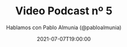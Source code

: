 ---
title: 'Video Podcast nº 5'
date: '2021-07-07T19:00:00'
author: 'Hablamos con Pablo Almunia (@pabloalmunia)'
img: '/images/05-despues.jpg'
alt: 'Video Podcast nº 5 - Estuvimos hablando con Pablo Almunia (@pabloalmunia). ¿Te perdiste la sesión? Vuelve a verla en nuestro canal y suscríbete. Thanks to Pierre - Louis Anceau for his icon.'
body: ''
video: 'https://www.youtube.com/watch?v=pycyFh9gvbo'
publishVideo: true
--- 